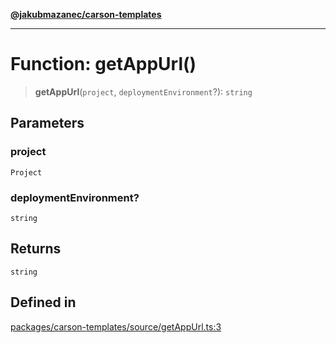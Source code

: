 [**@jakubmazanec/carson-templates**](../README.md)

---

# Function: getAppUrl()

> **getAppUrl**(`project`, `deploymentEnvironment`?): `string`

## Parameters

### project

`Project`

### deploymentEnvironment?

`string`

## Returns

`string`

## Defined in

[packages/carson-templates/source/getAppUrl.ts:3](https://github.com/jakubmazanec/tools/blob/a4967209f10f2b04ade958bd873ac46f1290cee7/packages/carson-templates/source/getAppUrl.ts#L3)
